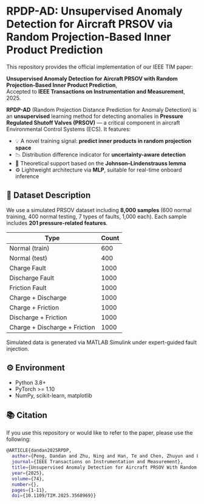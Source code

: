 # RPDP-AD: Unsupervised Anomaly Detection for Aircraft PRSOV via Random Projection-Based Inner Product Prediction
This repository provides the official implementation of our IEEE TIM paper:

**Unsupervised Anomaly Detection for Aircraft PRSOV with Random Projection-Based Inner Product Prediction**,  
Accepted to **IEEE Transactions on Instrumentation and Measurement**, 2025.

**RPDP-AD** (Random Projection Distance Prediction for Anomaly Detection) is an **unsupervised** learning method for detecting anomalies in **Pressure Regulated Shutoff Valves (PRSOV)** — a critical component in aircraft Environmental Control Systems (ECS). It features:

- 💡 A novel training signal: **predict inner products in random projection space**
- 📉 Distribution difference indicator for **uncertainty-aware detection**
- 🔬 Theoretical support based on the **Johnson–Lindenstrauss lemma**
- ⚙️ Lightweight architecture via **MLP**, suitable for real-time onboard inference

## 📂 Dataset Description

We use a simulated PRSOV dataset including **8,000 samples** (600 normal training, 400 normal testing, 7 types of faults, 1,000 each). Each sample includes **201 pressure-related features**.

| Type                     | Count |
|--------------------------|-------|
| Normal (train)           | 600   |
| Normal (test)            | 400   |
| Charge Fault             | 1000  |
| Discharge Fault          | 1000  |
| Friction Fault           | 1000  |
| Charge + Discharge       | 1000  |
| Charge + Friction        | 1000  |
| Discharge + Friction     | 1000  |
| Charge + Discharge + Friction | 1000  |

Simulated data is generated via MATLAB Simulink under expert-guided fault injection.

## ⚙️ Environment

- Python 3.8+
- PyTorch >= 1.10
- NumPy, scikit-learn, matplotlib

## 📚 Citation 
If you use this repository or would like to refer to the paper, please use the following:
```bash
@ARTICLE{dandan2025RPDP,
  author={Peng, Dandan and Zhu, Ning and Han, Te and Chen, Zhuyun and Liu, Chenyu},
  journal={IEEE Transactions on Instrumentation and Measurement}, 
  title={Unsupervised Anomaly Detection for Aircraft PRSOV With Random Projection-Based Inner Product Prediction}, 
  year={2025},
  volume={74},
  number={},
  pages={1-11},
  doi={10.1109/TIM.2025.3568969}}
```
